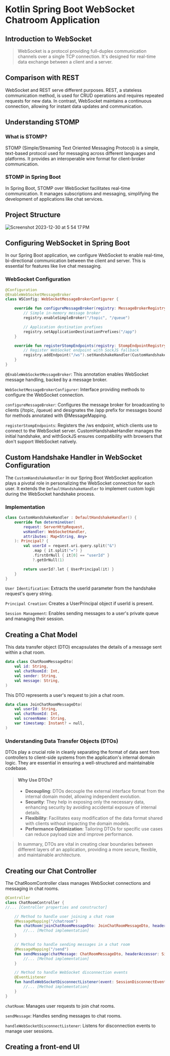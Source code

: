 # Kotlin Spring Boot WebSocket Chatroom Application

## Introduction to WebSocket
> WebSocket is a protocol providing full-duplex communication channels over a single TCP connection. It's designed for real-time data exchange between a client and a server.

## Comparison with REST
WebSocket and REST serve different purposes. REST, a stateless communication method, is used for CRUD operations and requires repeated requests for new data. In contrast, WebSocket maintains a continuous connection, allowing for instant data updates and communication.

## Understanding STOMP

### What is STOMP?
STOMP (Simple/Streaming Text Oriented Messaging Protocol) is a simple, text-based protocol used for messaging across different languages and platforms. It provides an interoperable wire format for client-broker communication.

### STOMP in Spring Boot
In Spring Boot, STOMP over WebSocket facilitates real-time communication. It manages subscriptions and messaging, simplifying the development of applications like chat services.

## Project Structure 
![Screenshot 2023-12-30 at 5 54 17 PM](https://github.com/brentquackenbush/chatroom/assets/50753562/d5b2ee25-efff-4ee5-9340-07a60c29d917)

## Configuring WebSocket in Spring Boot

In our Spring Boot application, we configure WebSocket to enable real-time, bi-directional communication between the client and server. This is essential for features like live chat messaging.

### WebSocket Configuration

```kotlin
@Configuration
@EnableWebSocketMessageBroker
class WSConfig: WebSocketMessageBrokerConfigurer {

    override fun configureMessageBroker(registry: MessageBrokerRegistry) {
        // Simple in-memory message broker
        registry.enableSimpleBroker("/topic", "/queue")

        // Application destination prefixes
        registry.setApplicationDestinationPrefixes("/app")
    }

    override fun registerStompEndpoints(registry: StompEndpointRegistry) {
        // Register WebSocket endpoint with SockJS fallback
        registry.addEndpoint("/ws").setHandshakeHandler(CustomHandshakeHandler()).withSockJS()
    }
}
```

`@EnableWebSocketMessageBroker`: This annotation enables WebSocket message handling, backed by a message broker.

`WebSocketMessageBrokerConfigurer`: Interface providing methods to configure the WebSocket connection.

`configureMessageBroker`: Configures the message broker for broadcasting to clients (/topic, /queue) and designates the /app prefix for messages bound for methods annotated with @MessageMapping.

`registerStompEndpoints`: Registers the /ws endpoint, which clients use to connect to the WebSocket server. CustomHandshakeHandler manages the initial handshake, and withSockJS ensures compatibility with browsers that don't support WebSocket natively.

## Custom Handshake Handler in WebSocket Configuration

The `CustomHandshakeHandler` in our Spring Boot WebSocket application plays a pivotal role in personalizing the WebSocket connection for each user. It extends the `DefaultHandshakeHandler` to implement custom logic during the WebSocket handshake process.

### Implementation

```kotlin
class CustomHandshakeHandler : DefaultHandshakeHandler() {
    override fun determineUser(
        request: ServerHttpRequest,
        wsHandler: WebSocketHandler,
        attributes: Map<String, Any>
    ): Principal? {
        val userId = request.uri.query.split("&")
            .map { it.split("=") }
            .firstOrNull { it[0] == "userId" }
            ?.getOrNull(1)

        return userId?.let { UserPrincipal(it) }
    }
}
```

`User Identification`: Extracts the userId parameter from the handshake request's query string.

`Principal Creation`: Creates a UserPrincipal object if userId is present.

`Session Management`: Enables sending messages to a user's private queue and managing their session.

## Creating a Chat Model
This data transfer object (DTO) encapsulates the details of a message sent within a chat room.

```kotlin
data class ChatRoomMessageDto(
    val id: String,
    val chatRoomId: Int,
    val sender: String,
    val message: String,
)
```

This DTO represents a user's request to join a chat room.

```kotlin
data class JoinChatRoomMessageDto(
    val userId: String,
    val chatRoomId: Int,
    val screenName: String,
    var timestamp: Instant? = null,
)
```

### Understanding Data Transfer Objects (DTOs)

DTOs play a crucial role in cleanly separating the format of data sent from controllers to client-side systems from the application's internal domain logic. They are essential in ensuring a well-structured and maintainable codebase.

 > ####  Why Use DTOs?
> - **Decoupling**: DTOs decouple the external interface format from the internal domain model, allowing independent evolution.
> - **Security**: They help in exposing only the necessary data, enhancing security by avoiding accidental exposure of internal details.
> - **Flexibility**: Facilitates easy modification of the data format shared with clients without impacting the domain models.
> - **Performance Optimization**: Tailoring DTOs for specific use cases can reduce payload size and improve performance.

> In summary, DTOs are vital in creating clear boundaries between different layers of an application, providing a more secure, flexible, and maintainable architecture.

## Creating our Chat Controller

The ChatRoomController class manages WebSocket connections and messaging in chat rooms.

```kotlin
@Controller
class ChatRoomController {
//... [Controller properties and constructor]

    // Method to handle user joining a chat room
    @MessageMapping("/chatroom")
    fun chatRoom(joinChatRoomMessageDto: JoinChatRoomMessageDto, headerAccessor: SimpMessageHeaderAccessor) {
        //... [Method implementation]
    }

    // Method to handle sending messages in a chat room
    @MessageMapping("/send")
    fun sendMessage(chatMessage: ChatRoomMessageDto, headerAccessor: SimpMessageHeaderAccessor) {
        //... [Method implementation]
    }

    // Method to handle WebSocket disconnection events
    @EventListener
    fun handleWebSocketDisconnectListener(event: SessionDisconnectEvent) {
        //... [Method implementation]
    }
}
```

`chatRoom`: Manages user requests to join chat rooms.

`sendMessage`: Handles sending messages to chat rooms.

`handleWebSocketDisconnectListener`: Listens for disconnection events to manage user sessions.

## Creating a front-end UI
